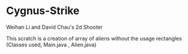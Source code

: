 Cygnus-Strike
=============

Weihan Li and David Chau's 2d Shooter

This scratch is a creation of array of aliens without the usage rectangles (Classes used, Main.java , Alien.java)
